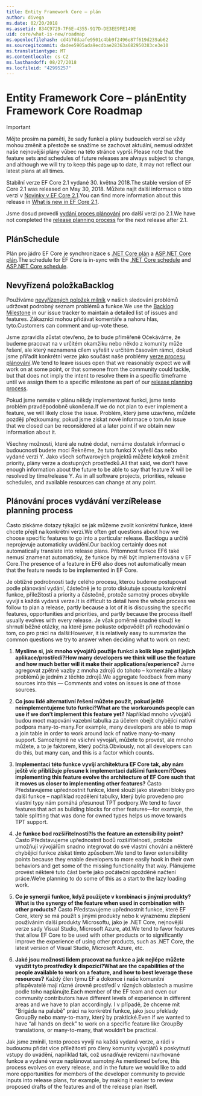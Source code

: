 ```yaml
---
title: Entity Framework Core – plán
author: divega
ms.date: 02/20/2018
ms.assetid: 834C9729-7F6E-4355-917D-DE3EE9FE149E
uid: core/what-is-new/roadmap
ms.openlocfilehash: cd4b7ddaafe9501c4bb9f2496e87f619d239ab62
ms.sourcegitcommit: dadee5905ada9ecdbae28363a682950383ce3e10
ms.translationtype: MT
ms.contentlocale: cs-CZ
ms.lasthandoff: 08/27/2018
ms.locfileid: "42995257"
---
```

# <a name="entity-framework-core-roadmap"></a><span data-ttu-id="e6dc2-102">Entity Framework Core – plán</span><span class="sxs-lookup"><span data-stu-id="e6dc2-102">Entity Framework Core Roadmap</span></span>

> [!IMPORTANT]
> <span data-ttu-id="e6dc2-103">Mějte prosím na paměti, že sady funkcí a plány budoucích verzí se vždy mohou změnit a přestože se snažíme se zachovat aktuální, nemusí odrážet naše nejnovější plány vůbec na této stránce vyprší.</span><span class="sxs-lookup"><span data-stu-id="e6dc2-103">Please note that the feature sets and schedules of future releases are always subject to change, and although we will try to keep this page up to date, it may not reflect our latest plans at all times.</span></span>

<span data-ttu-id="e6dc2-104">Stabilní verze EF Core 2.1 vydané 30. května 2018.</span><span class="sxs-lookup"><span data-stu-id="e6dc2-104">The stable version of EF Core 2.1 was released on May 30, 2018.</span></span> <span data-ttu-id="e6dc2-105">Můžete najít další informace o této verzi v [Novinky v EF Core 2.1](xref:core/what-is-new/ef-core-2.1).</span><span class="sxs-lookup"><span data-stu-id="e6dc2-105">You can find more information about this release in [What is new in EF Core 2.1](xref:core/what-is-new/ef-core-2.1).</span></span>

<span data-ttu-id="e6dc2-106">Jsme dosud provedli [vydání proces plánování](#release-planning-process) pro další verzi po 2.1.</span><span class="sxs-lookup"><span data-stu-id="e6dc2-106">We have not completed the [release planning process](#release-planning-process) for the next release after 2.1.</span></span>

## <a name="schedule"></a><span data-ttu-id="e6dc2-107">Plán</span><span class="sxs-lookup"><span data-stu-id="e6dc2-107">Schedule</span></span>

<span data-ttu-id="e6dc2-108">Plán pro jádro EF Core je synchronizace s [.NET Core plán](https://github.com/dotnet/core/blob/master/roadmap.md) a [ASP.NET Core plán](https://github.com/aspnet/Home/wiki/Roadmap).</span><span class="sxs-lookup"><span data-stu-id="e6dc2-108">The schedule for EF Core is in-sync with the [.NET Core schedule](https://github.com/dotnet/core/blob/master/roadmap.md) and [ASP.NET Core schedule](https://github.com/aspnet/Home/wiki/Roadmap).</span></span>

## <a name="backlog"></a><span data-ttu-id="e6dc2-109">Nevyřízená položka</span><span class="sxs-lookup"><span data-stu-id="e6dc2-109">Backlog</span></span>

<span data-ttu-id="e6dc2-110">Používáme [nevyřízených položek milník](https://github.com/aspnet/EntityFrameworkCore/issues?q=is%3Aopen+is%3Aissue+milestone%3ABacklog+sort%3Areactions-%2B1-desc) v našich sledování problémů udržovat podrobný seznam problémů a funkce.</span><span class="sxs-lookup"><span data-stu-id="e6dc2-110">We use the [Backlog Milestone](https://github.com/aspnet/EntityFrameworkCore/issues?q=is%3Aopen+is%3Aissue+milestone%3ABacklog+sort%3Areactions-%2B1-desc) in our issue tracker to maintain a detailed list of issues and features.</span></span> <span data-ttu-id="e6dc2-111">Zákazníci mohou přidávat komentáře a nahoru hlas, tyto.</span><span class="sxs-lookup"><span data-stu-id="e6dc2-111">Customers can comment and up-vote these.</span></span>

<span data-ttu-id="e6dc2-112">Jsme zpravidla zůstat otevřeno, že to bude přiměřeně Očekáváme, že budeme pracovat na v určitém okamžiku nebo někdo z komunity může řešení, ale který neznamená cílem vyřešit v určitém časovém rámci, dokud jsme přiřadit konkrétní verze jako součást naše problémy [verze procesu plánování](#release-planning-process).</span><span class="sxs-lookup"><span data-stu-id="e6dc2-112">We tend to leave issues open that we reasonably expect we will work on at some point, or that someone from the community could tackle, but that does not imply the intent to resolve them in a specific timeframe until we assign them to a specific milestone as part of our [release planning process](#release-planning-process).</span></span>

<span data-ttu-id="e6dc2-113">Pokud jsme nemáte v plánu někdy implementovat funkci, jsme tento problém pravděpodobně ukončena.</span><span class="sxs-lookup"><span data-stu-id="e6dc2-113">If we do not plan to ever implement a feature, we will likely close the issue.</span></span> <span data-ttu-id="e6dc2-114">Problém, který jsme uzavřeno, můžete později přezkoumány, pokud jsme získat nové informace o tom.</span><span class="sxs-lookup"><span data-stu-id="e6dc2-114">An issue that we closed can be reconsidered at a later point if we obtain new information about it.</span></span>

<span data-ttu-id="e6dc2-115">Všechny možnosti, které ale nutné dodat, nemáme dostatek informací o budoucnosti budete moci Řekněme, že tuto funkci X vyřeší čas nebo vydané verzi Y. Jako všech softwarových projektů můžete kdykoli změnit priority, plány verze a dostupných prostředků.</span><span class="sxs-lookup"><span data-stu-id="e6dc2-115">All that said, we don’t have enough information about the future to be able to say that feature X will be resolved by time/release Y. As in all software projects, priorities, release schedules, and available resources can change at any point.</span></span>

## <a name="release-planning-process"></a><span data-ttu-id="e6dc2-116">Plánování proces vydávání verzí</span><span class="sxs-lookup"><span data-stu-id="e6dc2-116">Release planning process</span></span>

<span data-ttu-id="e6dc2-117">Často získáme dotazy týkající se jak můžeme zvolit konkrétní funkce, které chcete přejít na konkrétní verzi.</span><span class="sxs-lookup"><span data-stu-id="e6dc2-117">We often get questions about how we choose specific features to go into a particular release.</span></span> <span data-ttu-id="e6dc2-118">Backlogu a určitě neprojevuje automaticky uvádění.</span><span class="sxs-lookup"><span data-stu-id="e6dc2-118">Our backlog certainly does not automatically translate into release plans.</span></span> <span data-ttu-id="e6dc2-119">Přítomnost funkce EF6 také nemusí znamenat automaticky, že funkce by měl být implementována v EF Core.</span><span class="sxs-lookup"><span data-stu-id="e6dc2-119">The presence of a feature in EF6 also does not automatically mean that the feature needs to be implemented in EF Core.</span></span>

<span data-ttu-id="e6dc2-120">Je obtížné podrobnosti tady celého procesu, kterou budeme postupovat podle plánování vydání, částečně je to proto diskutuje spoustu konkrétní funkce, příležitostí a priority a částečně, protože samotný proces obvykle vyvíjí s každá vydaná verze.</span><span class="sxs-lookup"><span data-stu-id="e6dc2-120">It is difficult to detail here the whole process we follow to plan a release, partly because a lot of it is discussing the specific features, opportunities and priorities, and partly because the process itself usually evolves with every release.</span></span> <span data-ttu-id="e6dc2-121">Je však poměrně snadné slouží ke shrnutí běžné otázky, na které jsme pokuste odpovědět při rozhodování o tom, co pro práci na další:</span><span class="sxs-lookup"><span data-stu-id="e6dc2-121">However, it is relatively easy to summarize the common questions we try to answer when deciding what to work on next:</span></span>

1. <span data-ttu-id="e6dc2-122">**Myslíme si, jak mnoho vývojářů použije funkci a kolik lépe zajistí jejich aplikace/prostředí?**</span><span class="sxs-lookup"><span data-stu-id="e6dc2-122">**How many developers we think will use the feature and how much better will it make their applications/experience?**</span></span> <span data-ttu-id="e6dc2-123">Jsme agregovat zpětné vazby z mnoha zdrojů do tohoto – komentáře a hlasy problémů je jedním z těchto zdrojů.</span><span class="sxs-lookup"><span data-stu-id="e6dc2-123">We aggregate feedback from many sources into this — Comments and votes on issues is one of those sources.</span></span>

2. <span data-ttu-id="e6dc2-124">**Co jsou lidé alternativní řešení můžete použít, pokud ještě neimplementujeme tuto funkci?**</span><span class="sxs-lookup"><span data-stu-id="e6dc2-124">**What are the workarounds people can use if we don’t implement this feature yet?**</span></span> <span data-ttu-id="e6dc2-125">Například mnoho vývojářů budou moct mapování vazební tabulka za účelem obejít chybějící nativní podpora many-to-many.</span><span class="sxs-lookup"><span data-stu-id="e6dc2-125">For example, many developers are able to map a join table in order to work around lack of native many-to-many support.</span></span> <span data-ttu-id="e6dc2-126">Samozřejmě ne všichni vývojáři, můžete to provést, ale mnoho můžete, a to je faktorem, který počítá.</span><span class="sxs-lookup"><span data-stu-id="e6dc2-126">Obviously, not all developers can do this, but many can, and this is a factor which counts.</span></span>

3. <span data-ttu-id="e6dc2-127">**Implementaci této funkce vyvíjí architektura EF Core tak, aby nám ještě víc přibližuje přesune k implementaci dalšími funkcemi?**</span><span class="sxs-lookup"><span data-stu-id="e6dc2-127">**Does implementing this feature evolve the architecture of EF Core such that it moves us closer to implementing other features?**</span></span> <span data-ttu-id="e6dc2-128">Často Představujeme upřednostnit funkce, které slouží jako stavební bloky pro další funkce – například rozdělení tabulky, který bylo provedeno pro vlastní typy nám pomáhá přesunout TPT podpory.</span><span class="sxs-lookup"><span data-stu-id="e6dc2-128">We tend to favor features that act as building blocks for other features—for example, the table splitting that was done for owned types helps us move towards TPT support.</span></span>

4. <span data-ttu-id="e6dc2-129">**Je funkce bod rozšiřitelnosti?**</span><span class="sxs-lookup"><span data-stu-id="e6dc2-129">**Is the feature an extensibility point?**</span></span> <span data-ttu-id="e6dc2-130">Často Představujeme upřednostnit bodů rozšiřitelnosti, protože umožňují vývojářům snadno integrovat do své vlastní chování a některé chybějící funkce získat tímto způsobem.</span><span class="sxs-lookup"><span data-stu-id="e6dc2-130">We tend to favor extensibility points because they enable developers to more easily hook in their own behaviors and get some of the missing functionality that way.</span></span> <span data-ttu-id="e6dc2-131">Plánujeme provést některé tuto část berte jako počáteční opožděné načtení práce.</span><span class="sxs-lookup"><span data-stu-id="e6dc2-131">We’re planning to do some of this as a start to the lazy loading work.</span></span>

5. <span data-ttu-id="e6dc2-132">**Co je synergii funkce, když použijete v kombinaci s jinými produkty?**</span><span class="sxs-lookup"><span data-stu-id="e6dc2-132">**What is the synergy of the feature when used in combination with other products?**</span></span> <span data-ttu-id="e6dc2-133">Často Představujeme upřednostnit funkce, které EF Core, který se má použít s jinými produkty nebo k výraznému zlepšení používáním další produkty Microsoftu, jako je .NET Core, nejnovější verze sady Visual Studio, Microsoft Azure, atd.</span><span class="sxs-lookup"><span data-stu-id="e6dc2-133">We tend to favor features that allow EF Core to be used with other products or to significantly improve the experience of using other products, such as .NET Core, the latest version of Visual Studio, Microsoft Azure, etc.</span></span>

6. <span data-ttu-id="e6dc2-134">**Jaké jsou možnosti lidem pracovat na funkce a jak nejlépe můžete využít tyto prostředky k dispozici?**</span><span class="sxs-lookup"><span data-stu-id="e6dc2-134">**What are the capabilities of the people available to work on a feature, and how to best leverage these resources?**</span></span> <span data-ttu-id="e6dc2-135">Každý člen týmu EF a dokonce i naše komunitní přispěvatelé mají různé úrovně prostředí v různých oblastech a musíme podle toho naplánujte.</span><span class="sxs-lookup"><span data-stu-id="e6dc2-135">Each member of the EF team and even our community contributors have different levels of experience in different areas and we have to plan accordingly.</span></span> <span data-ttu-id="e6dc2-136">I v případě, že chceme mít "Brigáda na palubě" práci na konkrétní funkce, jako jsou překlady GroupBy nebo many-to-many, který by praktické.</span><span class="sxs-lookup"><span data-stu-id="e6dc2-136">Even if we wanted to have “all hands on deck” to work on a specific feature like GroupBy translations, or many-to-many, that wouldn’t be practical.</span></span>

<span data-ttu-id="e6dc2-137">Jak jsme zmínili, tento proces vyvíjí na každá vydaná verze, a rádi v budoucnu přidat více příležitostí pro členy komunity vývojářů k poskytnutí vstupy do uvádění, například tak, což usnadňuje revizemi navrhované funkce a vydané verze naplánovat samotný.</span><span class="sxs-lookup"><span data-stu-id="e6dc2-137">As mentioned before, this process evolves on every release, and in the future we would like to add more opportunities for members of the developer community to provide inputs into release plans, for example, by making it easier to review proposed drafts of the features and of the release plan itself.</span></span>
